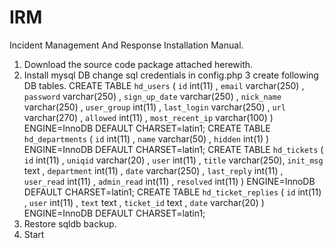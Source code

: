 # IRM
Incident Management And Response
Installation Manual.
1. Download the source code package attached herewith.
2. Install mysql DB change sql credentials in config.php
3 create following DB tables.
CREATE TABLE `hd_users` (
  `id` int(11) ,
  `email` varchar(250) ,
  `password` varchar(250) ,
  `sign_up_date` varchar(250) ,
  `nick_name` varchar(250) ,
  `user_group` int(11) ,
  `last_login` varchar(250) ,
  `url` varchar(270) ,
  `allowed` int(11) ,
  `most_recent_ip` varchar(100)
) ENGINE=InnoDB DEFAULT CHARSET=latin1;
CREATE TABLE `hd_departments` (
  `id` int(11) ,
  `name` varchar(50) ,
  `hidden` int(1)
) ENGINE=InnoDB DEFAULT CHARSET=latin1;
CREATE TABLE `hd_tickets` (
  `id` int(11) ,
  `uniqid` varchar(20) ,
  `user` int(11) ,
  `title` varchar(250),
  `init_msg` text ,
  `department` int(11) ,
  `date` varchar(250) ,
  `last_reply` int(11) ,
  `user_read` int(11) ,
  `admin_read` int(11) ,
  `resolved` int(11) 
) ENGINE=InnoDB DEFAULT CHARSET=latin1;
CREATE TABLE `hd_ticket_replies` (
  `id` int(11) ,
  `user` int(11) ,
  `text` text ,
  `ticket_id` text ,
  `date` varchar(20)
) ENGINE=InnoDB DEFAULT CHARSET=latin1;
4. Restore sqldb backup.
5. Start
